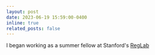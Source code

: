 ```yaml
---
layout: post
date: 2023-06-19 15:59:00-0400
inline: true
related_posts: false
---
```


I began working as a summer fellow at Stanford's [RegLab](https://reglab.stanford.edu/)

